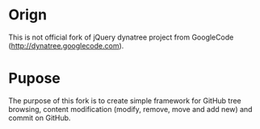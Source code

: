 Orign
=====
This is not official fork of jQuery dynatree project from GoogleCode (http://dynatree.googlecode.com). 

Pupose
========
The purpose of this fork is to create simple framework for GitHub tree browsing, content modification (modify, remove, move and add new) and commit on GitHub.
